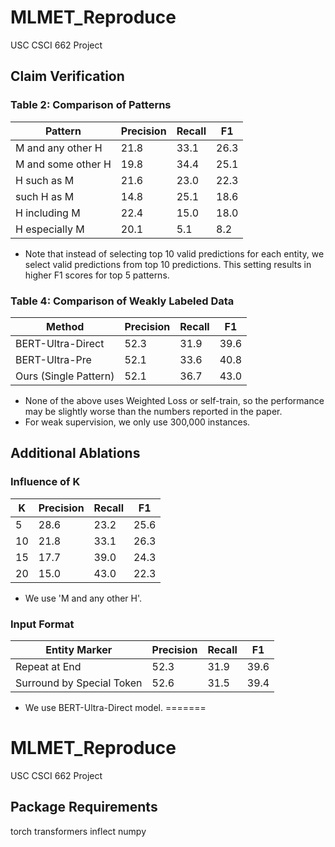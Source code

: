 # MLMET_Reproduce
USC CSCI 662 Project

## Claim Verification

### Table 2: Comparison of Patterns

Pattern | Precision | Recall | F1 
--- | --- | --- | --- |
M and any other H | 21.8 | 33.1 | 26.3
M and some other H | 19.8 | 34.4 | 25.1
H such as M | 21.6 | 23.0 | 22.3
such H as M | 14.8 | 25.1 | 18.6
H including M | 22.4 | 15.0 | 18.0
H especially M | 20.1 | 5.1 | 8.2

* Note that instead of selecting top 10 valid predictions for each entity, we select valid predictions from top 10 predictions. This setting results in higher F1 scores for top 5 patterns.

### Table 4: Comparison of Weakly Labeled Data

Method | Precision | Recall | F1 
--- | --- | --- | --- |
BERT-Ultra-Direct | 52.3 | 31.9 | 39.6
BERT-Ultra-Pre | 52.1 | 33.6 | 40.8 
Ours (Single Pattern) | 52.1 | 36.7 | 43.0 

* None of the above uses Weighted Loss or self-train, so the performance may be slightly worse than the numbers reported in the paper.
* For weak supervision, we only use 300,000 instances.


## Additional Ablations

### Influence of K

K | Precision | Recall | F1 
--- | --- | --- | --- |
5 | 28.6 | 23.2 | 25.6
10 | 21.8 | 33.1 | 26.3
15 | 17.7 | 39.0 | 24.3 
20 | 15.0 | 43.0 | 22.3  


* We use 'M and any other H'.

### Input Format

Entity Marker | Precision | Recall | F1 
--- | --- | --- | --- |
Repeat at End | 52.3 | 31.9 | 39.6
Surround by Special Token | 52.6 | 31.5 | 39.4  

* We use BERT-Ultra-Direct model.
=======
# MLMET_Reproduce
USC CSCI 662 Project

## Package Requirements

torch
transformers
inflect
numpy
